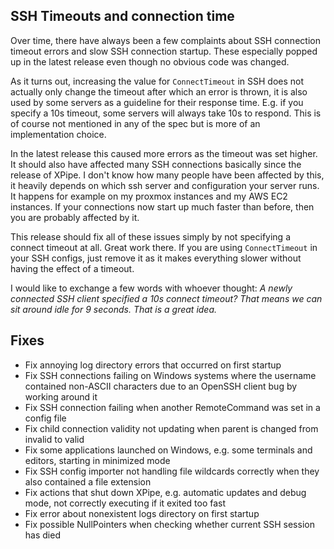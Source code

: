 
## SSH Timeouts and connection time

Over time, there have always been a few complaints about SSH connection timeout errors and slow SSH connection startup. These especially popped up in the latest release even though no obvious code was changed.

As it turns out, increasing the value for `ConnectTimeout` in SSH does not actually only change the timeout after which an error is thrown, it is also used by some servers as a guideline for their response time. E.g. if you specify a 10s timeout, some servers will always take 10s to respond. This is of course not mentioned in any of the spec but is more of an implementation choice.

In the latest release this caused more errors as the timeout was set higher. It should also have affected many SSH connections basically since the release of XPipe. I don't know how many people have been affected by this, it heavily depends on which ssh server and configuration your server runs. It happens for example on my proxmox instances and my AWS EC2 instances. If your connections now start up much faster than before, then you are probably affected by it.

This release should fix all of these issues simply by not specifying a connect timeout at all. Great work there. If you are using `ConnectTimeout` in your SSH configs, just remove it as it makes everything slower without having the effect of a timeout.

I would like to exchange a few words with whoever thought: *A newly connected SSH client specified a 10s connect timeout? That means we can sit around idle for 9 seconds. That is a great idea.*

## Fixes

- Fix annoying log directory errors that occurred on first startup
- Fix SSH connections failing on Windows systems where the username contained non-ASCII characters due to an OpenSSH client bug by working around it
- Fix SSH connection failing when another RemoteCommand was set in a config file
- Fix child connection validity not updating when parent is changed from invalid to valid
- Fix some applications launched on Windows, e.g. some terminals and editors, starting in minimized mode
- Fix SSH config importer not handling file wildcards correctly when they also contained a file extension
- Fix actions that shut down XPipe, e.g. automatic updates and debug mode, not correctly executing if it exited too fast
- Fix error about nonexistent logs directory on first startup
- Fix possible NullPointers when checking whether current SSH session has died
